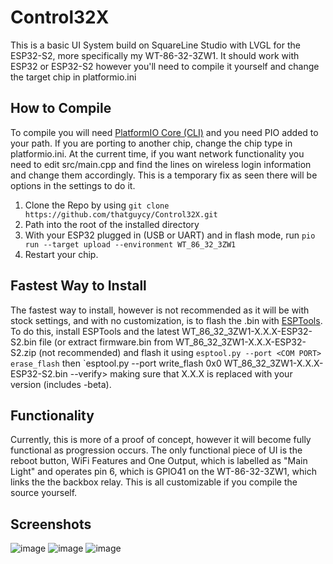 # Control32X
This is a basic UI System build on SquareLine Studio with LVGL for the ESP32-S2, more specifically my WT-86-32-3ZW1. It should work with ESP32 or ESP32-S2 however you'll need to compile it yourself and change the target chip in platformio.ini

## How to Compile
To compile you will need [PlatformIO Core (CLI)](https://docs.platformio.org/en/stable/core/index.html#piocore) and you need PIO added to your path. If you are porting to another chip, change the chip type in platformio.ini. At the current time, if you want network functionality you need to edit src/main.cpp and find the lines on wireless login information and change them accordingly. This is a temporary fix as seen there will be options in the settings to do it.

1. Clone the Repo by using `git clone https://github.com/thatguycy/Control32X.git`
2. Path into the root of the installed directory
3. With your ESP32 plugged in (USB or UART) and in flash mode, run `pio run --target upload --environment WT_86_32_3ZW1`
4. Restart your chip.

## Fastest Way to Install
The fastest way to install, however is not recommended as it will be with stock settings, and with no customization, is to flash the .bin with [ESPTools](https://github.com/espressif/esptool). To do this, install ESPTools and the latest WT_86_32_3ZW1-X.X.X-ESP32-S2.bin file (or extract firmware.bin from WT_86_32_3ZW1-X.X.X-ESP32-S2.zip (not recommended) and flash it using `esptool.py --port <COM PORT> erase_flash` then `esptool.py --port <COM PORT> write_flash 0x0 WT_86_32_3ZW1-X.X.X-ESP32-S2.bin --verify> making sure that X.X.X is replaced with your version (includes -beta).

## Functionality
Currently, this is more of a proof of concept, however it will become fully functional as progression occurs. The only functional piece of UI is the reboot button, WiFi Features and One Output, which is labelled as "Main Light" and operates pin 6, which is GPIO41 on the WT-86-32-3ZW1, which links the the backbox relay. This is all customizable if you compile the source yourself.

## Screenshots
![image](https://user-images.githubusercontent.com/33783071/225415165-20ed01f3-18ef-40f7-a462-c514cadb3698.png)
![image](https://user-images.githubusercontent.com/33783071/225415203-59e2b0fc-9349-472d-abb1-9f6ab34873d7.png)
![image](https://user-images.githubusercontent.com/33783071/225415247-6dccb85b-6361-44a7-babc-619f1f6afea1.png)
